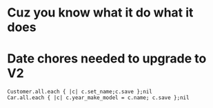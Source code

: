Cuz you know what it do what it does
========

Date chores needed to upgrade to V2
============
    Customer.all.each { |c| c.set_name;c.save };nil
    Car.all.each { |c| c.year_make_model = c.name; c.save };nil
